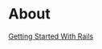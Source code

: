 # About

[Getting Started With Rails](http://guides.rubyonrails.org/getting_started.html#adding-some-validation)
  